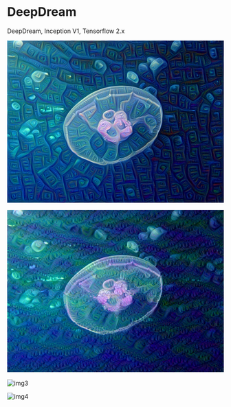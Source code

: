 # DeepDream
DeepDream, Inception V1, Tensorflow 2.x


![img1](./img1.png)

![img2](./img2.png)

![img3](./img3.png)

![img4](./img4.png)
